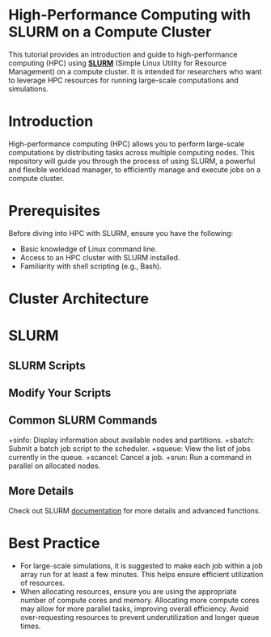 # High-Performance Computing with SLURM on a Compute Cluster

This tutorial provides an introduction and guide to high-performance computing (HPC) using [**SLURM**](https://slurm.schedmd.com/documentation.html) (Simple Linux Utility for Resource Management) on a compute cluster. It is intended for researchers who want to leverage HPC resources for running large-scale computations and simulations.

# Introduction
High-performance computing (HPC) allows you to perform large-scale computations by distributing tasks across multiple computing nodes. This repository will guide you through the process of using SLURM, a powerful and flexible workload manager, to efficiently manage and execute jobs on a compute cluster.

# Prerequisites
Before diving into HPC with SLURM, ensure you have the following:
+ Basic knowledge of Linux command line.
+ Access to an HPC cluster with SLURM installed.
+ Familiarity with shell scripting (e.g., Bash).
  
# Cluster Architecture

# SLURM 

## SLURM Scripts

## Modify Your Scripts

## Common SLURM Commands
+sinfo: Display information about available nodes and partitions.
+sbatch: Submit a batch job script to the scheduler.
+squeue: View the list of jobs currently in the queue.
+scancel: Cancel a job.
+srun: Run a command in parallel on allocated nodes.

## More Details
Check out SLURM [documentation](https://slurm.schedmd.com/documentation.html) for more details and advanced functions.

# Best Practice
+ For large-scale simulations, it is suggested to make each job within a job array run for at least a few minutes. This helps ensure efficient utilization of resources.
+ When allocating resources, ensure you are using the appropriate number of compute cores and memory. Allocating more compute cores may allow for more parallel tasks, improving overall efficiency. Avoid over-requesting resources to prevent underutilization and longer queue times.

